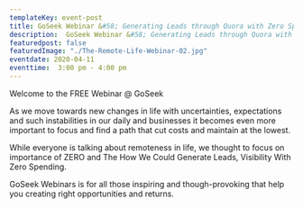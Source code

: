 ```yaml
---
templateKey: event-post
title: GoSeek Webinar &#58; Generating Leads through Quora with Zero Spend
description:  GoSeek Webinar &#58; Generating Leads through Quora with Zero Spend
featuredpost: false
featuredImage: "./The-Remote-Life-Webinar-02.jpg"
eventdate: 2020-04-11
eventtime:  3:00 pm - 4:00 pm
---
```


<!--StartFragment-->

Welcome to the FREE Webinar @ GoSeek

As we move towards new changes in life with uncertainties, expectations and such instabilities in our daily and businesses it becomes even more important to focus and find a path that cut costs and maintain at the lowest.

While everyone is talking about remoteness in life, we thought to focus on importance of ZERO and The How We Could Generate Leads, Visibility With Zero Spending.

GoSeek Webinars is for all those inspiring and though-provoking that help you creating right opportunities and returns.


<!--EndFragment-->
